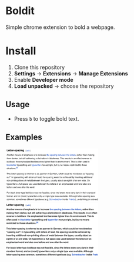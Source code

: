 # Boldit
Simple chrome extension to bold a webpage.
# Install
1. Clone this repository
2. **Settings** $\rightarrow$ **Extensions** $\rightarrow$ **Manage Extensions**
3. Enable **Developer mode**
4. **Load unpacked** $\rightarrow$ choose the repository
## Usage
* Press `b` to toggle bold text.
## Examples
<p float="left">
  <img src="images/before.png" width="50%" />
  <img src="images/after.png" width="50%" />
</p>
